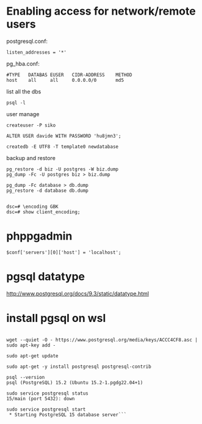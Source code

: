Enabling access for network/remote users
========================================

postgresql.conf:
    
    listen_addresses = '*'

pg_hba.conf:
    
    #TYPE   DATABAS EUSER   CIDR-ADDRESS    METHOD
    host    all     all     0.0.0.0/0       md5


list all the dbs

    psql -l

user manage

    createuser -P siko

    ALTER USER davide WITH PASSWORD 'hu8jmn3';
    
    createdb -E UTF8 -T template0 newdatabase

backup and restore

    pg_restore -d biz -U postgres -W biz.dump
    pg_dump -Fc -U postgres biz > biz.dump

    pg_dump -Fc database > db.dump
    pg_restore -d database db.dump

    
    dsc=# \encoding GBK 
    dsc=# show client_encoding;

phppgadmin
==========

    $conf['servers'][0]['host'] = 'localhost';

pgsql datatype
==============

http://www.postgresql.org/docs/9.3/static/datatype.html


install pgsql on wsl
===

```sudo sh -c 'echo "deb http://apt.postgresql.org/pub/repos/apt $(lsb_release -cs)-pgdg main" > /etc/apt/sources.list.d/pgdg.list'
 
wget --quiet -O - https://www.postgresql.org/media/keys/ACCC4CF8.asc | sudo apt-key add -
 
sudo apt-get update
 
sudo apt-get -y install postgresql postgresql-contrib
 
psql --version
psql (PostgreSQL) 15.2 (Ubuntu 15.2-1.pgdg22.04+1)
 
sudo service postgresql status
15/main (port 5432): down
 
sudo service postgresql start
 * Starting PostgreSQL 15 database server```


